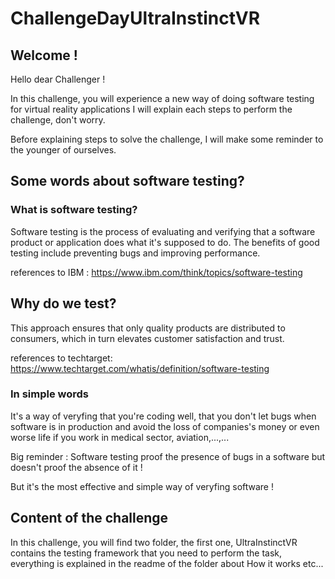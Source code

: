 # ChallengeDayUltraInstinctVR

## Welcome !
Hello dear Challenger ! 

In this challenge, you will experience a new way of doing software testing for  virtual reality applications I will explain each steps to perform the challenge, don't worry.

Before explaining steps to solve the challenge, I will  make some reminder to the younger of ourselves.

## Some words about software testing?

### What is software testing?
Software testing is the process of evaluating and verifying that a software product or application does what it's supposed to do. The benefits of good testing include preventing bugs and improving performance. 

references to IBM : https://www.ibm.com/think/topics/software-testing

## Why do we test? 

This approach ensures that only quality products are distributed to consumers, which in turn elevates customer satisfaction and trust.

references to techtarget: https://www.techtarget.com/whatis/definition/software-testing


### In simple words
It's a way of veryfing that you're coding well, that you don't let bugs when software is in production and avoid the loss of companies's money or even worse life if you work in medical sector, aviation,...,...

Big reminder : Software testing proof the presence of bugs in a software but doesn't proof the absence of it !

But it's the most effective and simple way of veryfing software ! 

## Content of the challenge

In this challenge, you will find two folder, the first one, UltraInstinctVR contains the testing framework that you need to perform the task, everything is explained in the readme of the folder about How it works etc...
